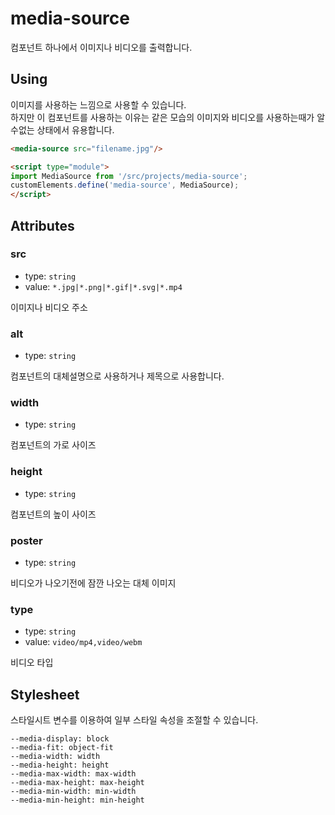 # media-source

컴포넌트 하나에서 이미지나 비디오를 출력합니다.


## Using

이미지를 사용하는 느낌으로 사용할 수 있습니다.  
하지만 이 컴포넌트를 사용하는 이유는 같은 모습의 이미지와 비디오를 사용하는때가 알수없는 상태에서 유용합니다.

```html
<media-source src="filename.jpg"/>

<script type="module">
import MediaSource from '/src/projects/media-source';
customElements.define('media-source', MediaSource);
</script>
```


## Attributes

### src

- type: `string`
- value: `*.jpg|*.png|*.gif|*.svg|*.mp4`

이미지나 비디오 주소

### alt

- type: `string`

컴포넌트의 대체설명으로 사용하거나 제목으로 사용합니다.

### width

- type: `string`

컴포넌트의 가로 사이즈

### height

- type: `string`

컴포넌트의 높이 사이즈

### poster

- type: `string`

비디오가 나오기전에 잠깐 나오는 대체 이미지

### type

- type: `string`
- value: `video/mp4,video/webm`

비디오 타입


## Stylesheet

스타일시트 변수를 이용하여 일부 스타일 속성을 조절할 수 있습니다.

```
--media-display: block
--media-fit: object-fit
--media-width: width
--media-height: height
--media-max-width: max-width
--media-max-height: max-height
--media-min-width: min-width
--media-min-height: min-height
```
